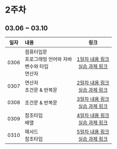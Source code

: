 # 2주차
## 03.06 ~ 03.10

|  일자  | 내용                                        |                          링크                           |
|:----:|:------------------------------------------|:-----------------------------------------------------:|
| 0306 | 컴퓨터입문<br/>프로그래밍 언어와 자바<br/>변수와 타입<br/>연산자 | [1일차 내용 링크](./day1/course) <br/>[실습 과제 링크](./day1/hw) |
| 0307 | 연산자<br/>조건문 & 반복문                         | [2일차 내용 링크](./day2/course)<br/>[실습 과제 링크](./day2/hw)  |
| 0308 | 조건문 & 반복문                                 | [3일차 내용 링크](./day3/course)<br/>[실습 과제 링크](./day3/hw)  |
| 0309 | 참조타입<br/>배열                               | [4일차 내용 링크](./day4/course)<br/>[실습 과제 링크](./day4/hw)  |
| 0310 | 메서드<br/>참조타입<br/>                              | [5일차 내용 링크](./day5/course)<br/>[실습 과제 링크](./day5/hw)  |